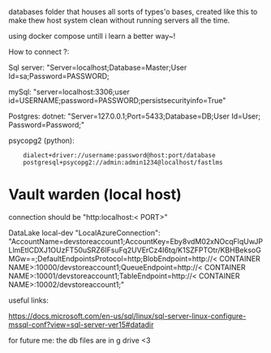 databases folder that houses all sorts of types'o bases,
created like this to make thew host system clean without running servers all the time.

using docker compose untill i learn a better way~!

How to connect ?:

Sql server:
"Server=localhost;Database=Master;User Id=sa;Password=PASSWORD;

mySql:
"server=localhost:3306;user id=USERNAME;password=PASSWORD;persistsecurityinfo=True"

Postgres:
dotnet:
"Server=127.0.0.1;Port=5433;Database=DB<Can be Empty>;User Id=User;                 Password=Password;"

psycopg2 (python):
```
    dialect+driver://username:password@host:port/database
    postgresql+psycopg2://admin:admin1234@localhost/fastlms
```

# Vault warden (local host)
connection should be "http:localhost:< PORT>"

DataLake local-dev
"LocalAzureConnection": "AccountName=devstoreaccount1;AccountKey=Eby8vdM02xNOcqFlqUwJPLlmEtlCDXJ1OUzFT50uSRZ6IFsuFq2UVErCz4I6tq/K1SZFPTOtr/KBHBeksoGMGw==;DefaultEndpointsProtocol=http;BlobEndpoint=http://< CONTAINER NAME>:10000/devstoreaccount1;QueueEndpoint=http://< CONTAINER NAME>:10001/devstoreaccount1;TableEndpoint=http://< CONTAINER NAME>:10002/devstoreaccount1;"

useful links:

https://docs.microsoft.com/en-us/sql/linux/sql-server-linux-configure-mssql-conf?view=sql-server-ver15#datadir

for future me: the db files are in g drive <3
